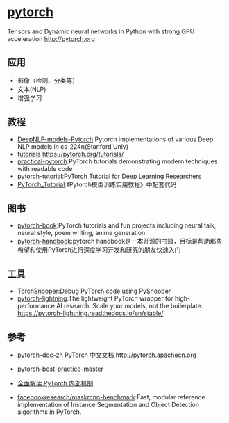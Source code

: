 # [pytorch](https://github.com/pytorch/pytorch)

Tensors and Dynamic neural networks in Python with strong GPU acceleration <http://pytorch.org>

## 应用

* 影像（检测、分类等）
* 文本(NLP)
* 增强学习

## 教程

* [DeepNLP-models-Pytorch](https://github.com/DSKSD/DeepNLP-models-Pytorch) Pytorch implementations of various Deep NLP models in cs-224n(Stanford Univ)
* [tutorials](https://github.com/pytorch/tutorials) <https://pytorch.org/tutorials/>
* [practical-pytorch](https://github.com/spro/practical-pytorch):PyTorch tutorials demonstrating modern techniques with readable code
* [pytorch-tutorial](https://github.com/yunjey/pytorch-tutorial):PyTorch Tutorial for Deep Learning Researchers
* [PyTorch_Tutorial](https://github.com/tensor-yu/PyTorch_Tutorial):《Pytorch模型训练实用教程》中配套代码

## 图书

* [pytorch-book](https://github.com/chenyuntc/pytorch-book):PyTorch tutorials and fun projects including neural talk, neural style, poem writing, anime generation
* [pytorch-handbook](https://github.com/zergtant/pytorch-handbook):pytorch handbook是一本开源的书籍，目标是帮助那些希望和使用PyTorch进行深度学习开发和研究的朋友快速入门

## 工具

* [TorchSnooper](https://github.com/zasdfgbnm/TorchSnooper):Debug PyTorch code using PySnooper
* [pytorch-lightning](https://github.com/PyTorchLightning/pytorch-lightning):The lightweight PyTorch wrapper for high-performance AI research. Scale your models, not the boilerplate. <https://pytorch-lightning.readthedocs.io/en/stable/>

## 参考

* [pytorch-doc-zh](https://github.com/apachecn/pytorch-doc-zh) PyTorch 中文文档 <http://pytorch.apachecn.org>
* [pytorch-best-practice-master](https://github.com/yuanlairuci110/PyTorch-best-practice-master)

* [全面解读 PyTorch 内部机制](https://mp.weixin.qq.com/s/q2vdZS6exGZvi75E846xdw)
* [facebookresearch/maskrcnn-benchmark](https://github.com/facebookresearch/maskrcnn-benchmark):Fast, modular reference implementation of Instance Segmentation and Object Detection algorithms in PyTorch.
